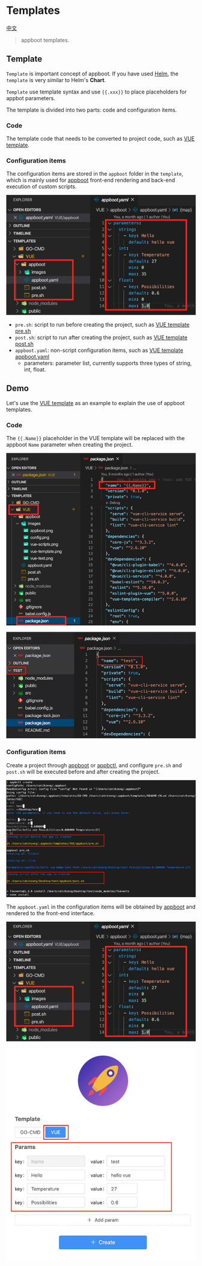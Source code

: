 # Templates

[中文](https://github.com/appboot/templates/blob/master/README-CN.md)

> appboot templates.

## Template

`Template` is important concept of appboot. If you have used [Helm](https://helm.sh/docs/intro/), the `template` is very similar to Helm's **Chart**.

`Template` use template syntax and use `{{.xxx}}` to place placeholders for appbot parameters.

The template is divided into two parts: code and configuration items.

### Code

The template code that needs to be converted to project code, such as [VUE template](./VUE).

### Configuration items

The configuration items are stored in the `appboot` folder in the `template`, which is mainly used for [appboot](https://github.com/appboot/appboot) front-end rendering and back-end execution of custom scripts.

![appboot](./VUE/appboot/images/config.png)

- `pre.sh`: script to run before creating the project, such as [VUE template pre.sh](./VUE/appboot/pre.sh)
- `post.sh`: script to run after creating the project, such as [VUE template post.sh](./VUE/appboot/post.sh)
- `appboot.yaml`: non-script configuration items, such as [VUE template appboot.yaml](./VUE/appboot/appboot.yaml)
  - parameters: parameter list, currently supports three types of string, int, float.

## Demo

Let's use the [VUE template](./VUE) as an example to explain the use of appboot templates.

### Code

The `{{.Name}}` placeholder in the VUE template will be replaced with the appboot `Name` parameter when creating the project.

![appboot](./VUE/appboot/images/vue-template.png)

![appboot](./VUE/appboot/images/vue-test.png)

### Configuration items

Create a project through [appboot](https://github.com/appboot/appboot) or [appbctl](https://github.com/appboot/appbctl), and configure `pre.sh` and` post.sh` will be executed before and after creating the project.

![appboot](./VUE/appboot/images/vue-scripts.png)

The `appboot.yaml` in the configuration items will be obtained by [appboot](https://github.com/appboot/appboot) and rendered to the front-end interface.

![appboot](./VUE/appboot/images/config.png)

![appboot](./VUE/appboot/images/appboot.png)
